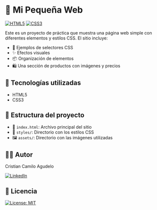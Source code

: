 # 🌟 Mi Pequeña Web

[![HTML5](https://img.shields.io/badge/HTML5-E34F26?style=for-the-badge&logo=html5&logoColor=white)](https://html.spec.whatwg.org/)
[![CSS3](https://img.shields.io/badge/CSS3-1572B6?style=for-the-badge&logo=css3&logoColor=white)](https://www.w3.org/Style/CSS/)

Este es un proyecto de práctica que muestra una página web simple con diferentes elementos y estilos CSS. El sitio incluye:

- 🎨 Ejemplos de selectores CSS
- ✨ Efectos visuales
- 📦 Organización de elementos
- 🛍️ Una sección de productos con imágenes y precios

## 🚀 Tecnologías utilizadas

- HTML5
- CSS3

## 📁 Estructura del proyecto

- 📄 `index.html`: Archivo principal del sitio
- 🎨 `styles/`: Directorio con los estilos CSS
- 🖼️ `assets/`: Directorio con las imágenes utilizadas

## 👨‍💻 Autor

Cristian Camilo Agudelo

[![LinkedIn](https://img.shields.io/badge/LinkedIn-0077B5?style=for-the-badge&logo=linkedin&logoColor=white)](https://www.linkedin.com/in/cristian-camilo-agudelo-3198b42a6/)

## 📝 Licencia

[![License: MIT](https://img.shields.io/badge/License-MIT-yellow.svg)](https://opensource.org/licenses/MIT)
